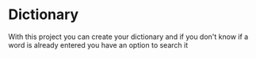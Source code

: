 # Dictionary
 With this project you can create your dictionary and if you don't know if a word is already entered you have an option to search it
